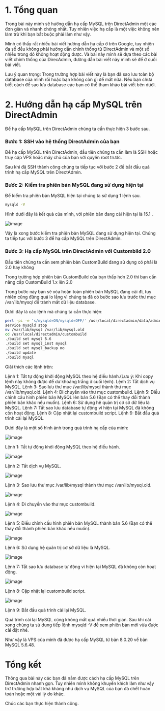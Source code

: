 # 1. Tổng quan

Trong bài này mình sẽ hướng dẫn hạ cấp MySQL trên DirectAdmin một các đơn giản và nhanh chóng nhất. Tuy nhiên việc hạ cấp là một việc không nên làm trừ khi bạn bắt buộc phải làm như vậy.

Mình có thấy rất nhiều bài viết hướng dẫn hạ cấp ở trên Google, tuy nhiên đa số đều không phải hướng dẫn chính thống từ DirectAdmin và một số nhiều trong đó không hoạt động được. Và bài này mình sẽ dựa theo các bài viết chính thống của DirecAdmin, đường dẫn bài viết này mình sẽ để ở cuối bài viết.

Lưu ý quan trọng: Trong trường hợp bài viết này là bạn đã sao lưu toàn bộ database của mình rồi hoặc bạn không còn gì để mất nữa. Nếu bạn chưa biết cách để sao lưu database các bạn có thể tham khảo bài viết bên dưới.

# 2. Hướng dẫn hạ cấp MySQL trên DirectAdmin

Để hạ cấp MySQL trên DirectAdmin chúng ta cần thực hiện 3 bước sau.

### Bước 1: SSH vào hệ thống DirectAdmin của bạn

Để hạ cấp MySQL trên DirectAdmin, đầu tiên chúng ta cần làm là SSH hoặc truy cập VPS hoặc máy chủ của bạn với quyền root trước.

Sau khi đã SSH thành công chúng ta tiếp tục với bước 2 để bắt đầu quá trình hạ cấp MySQL trên DirectAdmin.

### Bước 2: Kiểm tra phiên bản MySQL đang sử dụng hiện tại

Để kiểm tra phiên bản MySQL hiện tại chúng ta sử dụng 1 lệnh sau.

```sh
mysqld -V
```

Hình dưới đây là kết quả của mình, với phiên bản đang cài hiện tại là 15.1 .

![image](https://github.com/chinhtran06062001/hocviecIT/assets/97047640/738b699b-8fcc-4954-832b-d762bfb5d7e3)

Vậy là xong bước kiểm tra phiên bản MySQL đang sử dụng hiện tại. Chúng ta tiếp tục với bước 3 để hạ cấp MySQL trên DirectAdmin.

### Bước 3: Hạ cấp MySQL trên DirectAdmin với Custombild 2.0

Đầu tiên chúng ta cần xem phiên bản CustomBuild đang sử dụng có phải là 2.0 hay không

Trong trường hợp phiên bản CustomBuild của bạn thấp hơn 2.0 thì bạn cần nâng cấp CustomBuild 1.x lên 2.0

Trong bước này bạn sẽ xóa hoàn toàn phiên bản MySQL đang cài đi, tuy nhiên cũng đừng quá lo lắng vì chúng ta đã có bước sao lưu trước thư mục /var/lib/mysql để tránh mất dữ liệu database.

Dưới đây là các lệnh mà chúng ta cần thực hiện:

```sh
perl -pi -e 's/mysqld=ON/mysqld=OFF/' /usr/local/directadmin/data/admin/services.status
service mysqld stop
mv /var/lib/mysql /var/lib/mysql.old
cd /usr/local/directadmin/custombuild
./build set mysql 5.6
./build set mysql_inst mysql
./build set mysql_backup no
./build update
./build mysql
```

Giải thích các lệnh trên:

Lệnh 1: Tắt tự động khởi động MySQL theo hệ điều hành.(Lưu ý: Khi copy lệnh này không được để dư khoảng trắng ở cuối lệnh).
Lệnh 2: Tắt dịch vụ MySQL.
Lệnh 3: Sao lưu thư mục /var/lib/mysql thành thư mục /var/lib/mysql.old.
Lệnh 4: Di chuyển vào thư mục custombuild.
Lệnh 5: Điều chỉnh cấu hình phiên bản MySQL lên bản 5.6 (Bạn có thể thay đổi thành phiên bản khác nếu muốn).
Lệnh 6: Sử dụng hệ quản trị cơ sở dữ liệu là MySQL.
Lệnh 7: Tắt sao lưu database tự động vì hiện tại MySQL đã không còn hoạt động.
Lệnh 8: Cập nhật lại custombuild script.
Lệnh 9: Bắt đầu quá trình cài lại MySQL.

Dưới đây là một số hình ảnh trong quá trình hạ cấp của mình:

![image](https://github.com/chinhtran06062001/hocviecIT/assets/97047640/7bf8a427-001a-4f71-8ca4-72fe9601f58e)

Lệnh 1: Tắt tự động khởi động MySQL theo hệ điều hành.

![image](https://github.com/chinhtran06062001/hocviecIT/assets/97047640/f723ecd6-dc2d-4f30-a379-9ecf27f0bfb2)

Lệnh 2: Tắt dịch vụ MySQL.

![image](https://github.com/chinhtran06062001/hocviecIT/assets/97047640/19493424-131e-422e-a82e-749bb16516ee)

Lệnh 3: Sao lưu thư mục /var/lib/mysql thành thư mục /var/lib/mysql.old.

![image](https://github.com/chinhtran06062001/hocviecIT/assets/97047640/7ec5bcc3-c076-4ba4-bb02-19b49e6e453c)

Lệnh 4: Di chuyển vào thư mục custombuild.

![image](https://github.com/chinhtran06062001/hocviecIT/assets/97047640/66c3a203-a34a-4354-b910-cb9871303303)

Lệnh 5: Điều chỉnh cấu hình phiên bản MySQL thành bản 5.6 (Bạn có thể thay đổi thành phiên bản khác nếu muốn).

![image](https://github.com/chinhtran06062001/hocviecIT/assets/97047640/aaed9c90-ad9f-448d-b295-4aea94a19ea5)

Lệnh 6: Sử dụng hệ quản trị cơ sở dữ liệu là MySQL.

![image](https://github.com/chinhtran06062001/hocviecIT/assets/97047640/99e9b16c-677e-4505-a4d6-27db1b849a02)

Lệnh 7: Tắt sao lưu database tự động vì hiện tại MySQL đã không còn hoạt động.

![image](https://github.com/chinhtran06062001/hocviecIT/assets/97047640/26136c74-88df-4042-843e-5657074ffa44)

Lệnh 8: Cập nhật lại custombuild script.

![image](https://github.com/chinhtran06062001/hocviecIT/assets/97047640/2b32c36e-c2b1-4b78-9475-e2a526384f7d)

Lệnh 9: Bắt đầu quá trình cài lại MySQL.

Quá trình cài lại MySQL cũng không mất quá nhiều thời gian. Sau khi cài xong chúng ta sử dung tiếp lệnh mysqld -V để xem phiên bản mới vừa được cài đặt nhé.

Như vậy là VPS của mình đã được hạ cấp MySQL từ bản 8.0.20 về bản MySQL 5.6.48.

# Tổng kết

Thông qua bài này các bạn đã nắm được cách hạ cấp MySQL trên DirectAdmin nhanh gọn. Tuy nhiên mình không khuyến khích làm như vậy trừ trường hợp bất khả kháng như dịch vụ MySQL của bạn đã chết hoàn toàn hoặc một vài lý do khác.

Chúc các bạn thực hiện thành công.
